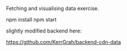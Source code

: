 Fetching and visualising data exercise.

npm install
npm start

slightly modified backend here:

https://github.com/KerrGrah/backend-cdn-data
